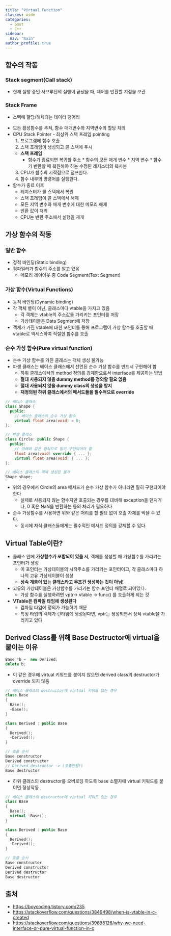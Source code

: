 ```yaml
---
title: "Virtual Function"
classes: wide
categories: 
  - post
  - C++
sidebar:
  nav: "main"
author_profile: true
---
```


## 함수의 작동

### Stack segment(Call stack)
  - 현재 실행 중인 서브루틴의 실행이 끝났을 때, 제어를 반환할 지점을 보관

### Stack Frame
- 스택에 할당/해제되는 데이터 덩어리
* 모든 활성함수를 추적, 함수 매개변수와 지역변수의 할당 처리
* CPU Stack Pointer - 최상위 스택 프레임 pointing
	1. 프로그램에 함수 호출
	2. 스택 프레임이 생성되고 콜 스택에 푸시
    * **스택 프레임**
      * 함수가 종료되면 복귀할 주소
			* 함수의 모든 매개 변수
			* 지역 변수
			* 함수가 반환할 때 복원해야 하는 수정된 레지스터의 복사본
	3. CPU가 함수의 시작점으로 점프한다.
	4. 함수 내부의 명령어를 실행한다.
* 함수가 종료 이후
	- 레지스터가 콜 스택에서 복원
	- 스택 프레임이 콜 스택에서 해제
    - 모든 지역 변수와 매개 변수에 대한 메모리 해제
	- 반환 값이 처리
	- CPU는 반환 주소에서 실행을 재개

## 가상 함수의 작동

### 일반 함수
* 정적 바인딩(Static binding)
* 컴파일러가 함수의 주소를 알고 있음
  * 메모리 레이아웃 중 Code Segment(Text Segment)

### 가상 함수(Virtual Functions)
* 동적 바인딩(Dynamic binding)
* 각 객체 별이 아닌, 클래스마다 vtable을 가지고 있음
  * 각 객체는 vtable의 주소값을 가리키는 포인터를 저장
  * 가상테이블은 Data Segment에 저장
* 객체가 가진 vtable에 대한 포인터를 통해 프로그램이 가상 함수를 호출할 때 vtable로 엑세스하여 적절한 함수를 호출

### 순수 가상 함수(Pure virtual function)
* 순수 가상 함수를 가진 클래스는 객체 생성 불가능
* 파생 클래스는 베이스 클래스에서 선언된 순수 가상 함수를 반드시 구현해야 함
  * 하위 클래스에서의 method 정의를 강제함으로서 interface를 제공하는 방법
  * **절대 사용되지 않을 dummy method를 정의할 필요 없음**
  * **절대 사용되지 않을 dummy class의 생성을 방지**
  * **재정의된 하위 클래스에서의 메서드들을 필수적으로 override**

```c++
// 베이스 클래스
class Shape {
  public:
    // 베이스 클래스의 순수 가상 함수
    virtual float area(void) = 0; 
};

// 파생 클래스
class Circle: public Shape {
  public:
    // 아래와 같은 형식으로 필히 구현되어야 함
    float area(void) override { ... };
    virtual float area(void) { ... };
};

// 베이스 클래스의 객체 생성은 불가
Shape shape; 
```
* 위의 경우에서 Circle의 area 메서드가 순수 가상 함수가 아니라면 필히 구현되어야 한다
  * 실제로 사용되지 않는 함수지만 호출되는 경우를 대비해 exception을 던지거나, 0 혹은 NaN을 반환하는 등의 처리가 필요하다
* 순수 가상함수를 사용하면 위와 같은 처리를 할 필요 없이 호출 자체를 막을 수 있다.
  * 동시에 자식 클래스들에게는 필수적인 메서드 정의를 강제할 수 있다.

## Virtual Table이란?
* 클래스 안에 **가상함수가 포함되어 있을 시**, 객체를 생성할 때 가상함수를 가리키는 포인터가 생성
  * 이 포인터는 가상테이블의 시작주소를 가리키는 포인터이고, 각 클래스마다 하나의 고유 가상테이블이 생성
  * **상속 계층이 있는 클래스라고 무조건 생성하는 것이 아님!**
* 고유의 가상테이블은 가상함수를 가리키는 함수 포인터 배열로 되어있다.
  * 가상 함수를 실행하려면 vptr-> vtable -> func() 를 호출하게 되는 것
* **VTable은 컴파일 타임에 생성된다**
  * 컴파일 타임에 정의가 가능하기 때문
  * 특정 타입의 객체가 런타임에 생성된다면, vptr는 생성되면서 정적 vtable을 가리키고 있다

## Derived Class를 위해 Base Destructor에 virtual을 붙이는 이유
```c++
Base *b =  new Derived;
delete b;
```

* 이 같은 경우에 virtual 키워드를 붙이지 않으면 derived class의 destructor가 override 되지 않움

```c++
// 베이스 클래스의 destructor에 virtual 키워드 없는 경우
class Base
{
  Base();
  ~Base();
}

class Derived : public Base
{
  Derived();
  ~Derived();  
}

// 호출 순서
Base constructor
Derived constructor
// Derived destructor -> (호출안됨!)
Base destructor
```

* 하위 클래스의 destructor를 오버로딩 하도록 base 소멸자에 virtual 키워드를 붙이면 정상작동

```c++
// 베이스 클래스의 destructor에 virtual 키워드 있는 경우
class Base
{
  Base();
  virtual ~Base();
}

class Derived : public Base
{
  Derived();
  ~Derived();  
}

// 호출 순서
Base constructor
Derived constructor
Derived destructor
Base destructor
```

## 출처
* <https://boycoding.tistory.com/235>
* <https://stackoverflow.com/questions/3849498/when-is-vtable-in-c-created>
* <https://stackoverflow.com/questions/39898126/why-we-need-interface-or-pure-virtual-function-in-c>